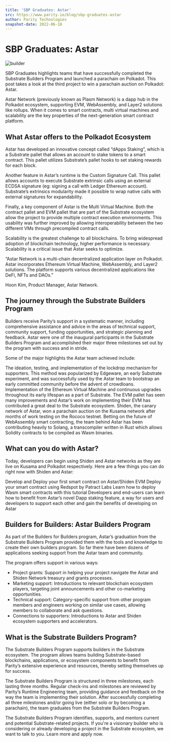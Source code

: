```yaml
---
title: 'SBP Graduates: Astar'
src: https://www.parity.io/blog/sbp-graduates-astar
author: Parity Technologies
snapshot-date: 2022-06-18
---
```


# SBP Graduates: Astar

![builder](assets/builder.jpeg)

SBP Graduates highlights teams that have successfully completed the Substrate Builders Program and launched a parachain on Polkadot. This post takes a look at the third project to win a parachain auction on Polkadot: Astar.

Astar Network (previously known as Plasm Network) is a dapp hub in the Polkadot ecosystem, supporting EVM, WebAssembly, and Layer2 solutions like rollups. When it comes to smart contracts, multi virtual machines and scalability are the key properties of the next-generation smart contract platform.

## What Astar offers to the Polkadot Ecosystem
Astar has developed an innovative concept called “dApps Staking”, which is a Substrate pallet that allows an account to stake tokens to a smart contract. This pallet utilizes Substrate’s pallet hooks to set staking rewards for each block.

Another feature in Astar’s runtime is the Custom Signature Call. This pallet allows accounts to execute Substrate extrinsic calls using an external ECDSA signature (eg: signing a call with Ledger Ethereum account). Substrate’s extrinsics modularity made it possible to wrap native calls with external signatures for expandability.

Finally, a key component of Astar is the Multi Virtual Machine. Both the contract pallet and EVM pallet that are part of the Substrate ecosystem allow the project to provide multiple contract execution environments. This usability was further improved by allowing interoperability between the two different VMs through precompiled contract calls.

Scalability is the greatest challenge to all blockchains. To bring widespread adoption of blockchain technology, higher performance is necessary. Scalability is a critical issue that Astar seeks to optimize.

“​Astar Network is a multi-chain decentralized application layer on Polkadot. Astar incorporates Ethereum Virtual Machine, WebAssembly, and Layer2 solutions. The platform supports various decentralized applications like DeFi, NFTs and DAOs.”

Hoon Kim, Product Manager, Astar Network.

## The journey through the Substrate Builders Program
Builders receive Parity’s support in a systematic manner, including comprehensive assistance and advice in the areas of technical support, community support, funding opportunities, and strategic planning and feedback. Astar were one of the inaugural participants in the Substrate Builders Program and accomplished their major three milestones set out by the program with success and in stride.

Some of the major highlights the Astar team achieved include:

The ideation, testing, and implementation of the lockdrop mechanism for supporters. This method was popularized by Edgeware, an early Substrate experiment, and was successfully used by the Astar team to bootstrap an early committed community before the advent of crowdloans.
Implementation of the Ethereum Virtual Machine and continuous upgrades throughout its early lifespan as a part of Substrate. The EVM pallet has seen many improvements and Astar’s work on implementing their EVM has contributed a great deal to the Substrate ecosystem.
Shiden, the canary network of Astar, won a parachain auction on the Kusama network after months of work testing on the Rococo testnet.
Betting on the future of WebAssembly smart contracting, the team behind Astar has been contributing heavily to Solang, a transcompiler written in Rust which allows Solidity contracts to be compiled as Wasm binaries.

## What can you do with Astar?
Today, developers can begin using Shiden and Astar networks as they are live on Kusama and Polkadot respectively. Here are a few things you can do right now with Shiden and Astar:

Develop and Deploy your first smart contract on Astar/Shiden EVM
Deploy your smart contract using Redspot by Patract Labs
Learn how to deploy Wasm smart contracts with this tutorial
Developers and end-users can learn how to benefit from Astar’s novel Dapp staking feature, a way for users and developers to support each other and gain the benefits of developing on Astar

## Builders for Builders: Astar Builders Program
As part of the Builders for Builders program, Astar’s graduation from the Substrate Builders Program provided them with the tools and knowledge to create their own builders program. So far there have been dozens of applications seeking support from the Astar team and community.

The program offers support in various ways:

- Project grants: Support in helping your project navigate the Astar and Shiden Network treasury and grants processes.
- Marketing support: Introductions to relevant blockchain ecosystem players, targeting joint announcements and other co-marketing opportunities.
- Technical support: Category-specific support from other program members and engineers working on similar use cases, allowing members to collaborate and ask questions.
- Connections to supporters: Introductions to Astar and Shiden ecosystem supporters and accelerators.

## What is the Substrate Builders Program?
The Substrate Builders Program supports builders in the Substrate ecosystem. The program allows teams building Substrate-based blockchains, applications, or ecosystem components to benefit from Parity’s extensive experience and resources, thereby setting themselves up for success.

The Substrate Builders Program is structured in three milestones, each lasting three months. Regular check-ins and milestones are reviewed by Parity’s Runtime Engineering team, providing guidance and feedback on the way the team is implementing their solution. After successfully completing all three milestones and/or going live (either solo or by becoming a parachain), the team graduates from the Substrate Builders Program.

The Substrate Builders Program identifies, supports, and mentors current and potential Substrate-related projects. If you're a visionary builder who is considering or already developing a project in the Substrate ecosystem, we want to talk to you. Learn more and apply now.